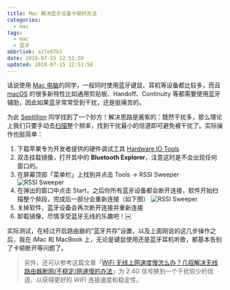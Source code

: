 ```yaml
---
title: Mac 解决蓝牙设备卡顿的方法
categories:
  - mac
tags:
  - mac
  - 蓝牙
abbrlink: a27e07b1
date: 2018-07-15 12:51:58
updated: 2018-07-15 12:51:58
---
```


话说使用 [Mac 电脑](https://www.iplaysoft.com/go/mac)的同学，一般同时使用蓝牙键鼠、耳机等设备都比较多，而且 [macOS](https://www.iplaysoft.com/os/mac-platform) 的很多新特性比如通用剪贴板、Handoff、Continuity 等都需要使用蓝牙辅助，因此如果蓝牙常常受到干扰，还是挺痛苦的。

<!-- more -->

为此 [Septillion](https://www.septillion.cn/archives/2344) 同学找到了一个妙方！解决思路是酱紫的：既然干扰多，那么理论上我们只要手动去[扫描](https://www.iplaysoft.com/tag/%E6%89%AB%E6%8F%8F)整个频率，找到干扰最小的信道即可避免被干扰了。实际操作也挺简单：

1.  下载苹果专为开发者提供的硬件调试工具 [Hardware IO Tools](https://dl.iplaysoft.com/files/4447.html)
2.  双击挂载镜像，打开其中的 **Bluetooth Explorer**，注意这时是不会出现任何窗口的。
3.  在屏幕顶部「菜单栏」上找到并点击 Tools -> RSSI Sweeper
    ![RSSI Sweeper](https://image.xuebin.me/006tKfTcly1ftaglp65f1j30hl0cfq52.jpg)
4.  在弹出的窗口中点击 Start，之后你所有蓝牙设备都会断开连接，软件开始扫描整个频段，完成后一部分会重新连接（如下图）
    ![RSSI Sweeper](https://image.xuebin.me/006tKfTcly1ftaglxnslbj30iu0dgdhr.jpg)
5.  关掉软件，蓝牙设备会再次断开连接并重新连接
6.  卸载镜像，尽情享受蓝牙无线的乐趣吧！￼

实际测试，在经过开启路由器的“蓝牙共存”设置，以及上面刚说的这几步操作之后，我在 iMac 和 MacBook 上，无论是键鼠使用还是蓝牙耳机听歌，都基本告别了卡顿断开等问题了。

> 另外，还可以参考这篇文章「[WiFi 无线上网速度慢怎么办？几招解决无线路由器断网/不稳定/网速慢的办法](https://www.iplaysoft.com/wifi-slow-solution.html)」为 2.4G 信号换到一个干扰较少的信道，以获得更好的 WIFI 连接速度和稳定性。

[mac 解决蓝牙设备卡顿的方法]: https://www.iplaysoft.com/fix-bluetooth-interference.html
